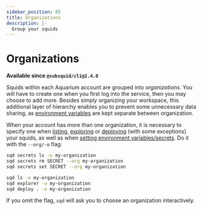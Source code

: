 ```yaml
---
sidebar_position: 85
title: Organizations
description: |- 
  Group your squids
---
```


# Organizations

**Available since `@subsquid/cli@2.4.0`**

Squids within each Aquarium account are grouped into *organizations*. You will have to create one when you first log into the service, then you may choose to add more. Besides simply organizing your workspace, this additional layer of hierarchy enables you to prevent some unnecessary data sharing, as [environment variables](../env-variables) are kept separate between organization.

When your account has more than one organization, it is necessary to specify one when [listing](/firesquid/squid-cli/ls), [exploring](/squid-cli/explorer) or [deploying](/squid-cli/deploy) (with some exceptions) your squids, as well as when [setting environment variables/secrets](/squid-cli/secrets). Do it with the `--org/-o` flag:

```bash
sqd secrets ls -o my-organization
sqd secrets rm SECRET --org my-organization
sqd secrets set SECRET --org my-organization

sqd ls -o my-organization
sqd explorer -o my-organization
sqd deploy . -o my-organization
```

If you omit the flag, `sqd` will ask you to choose an organization interactively.
